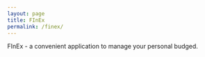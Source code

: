 ```yaml
---
layout: page
title: FInEx
permalink: /finex/
---
```


FInEx - a convenient application to manage your personal budged.